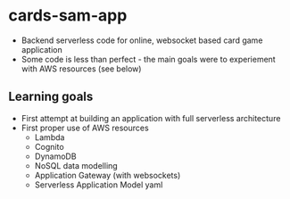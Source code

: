 # cards-sam-app

- Backend serverless code for online, websocket based card game application
- Some code is less than perfect - the main goals were to experiement with AWS resources (see below)

## Learning goals

- First attempt at building an application with full serverless architecture
- First proper use of AWS resources
    - Lambda
    - Cognito
    - DynamoDB
    - NoSQL data modelling
    - Application Gateway (with websockets)
    - Serverless Application Model yaml 

